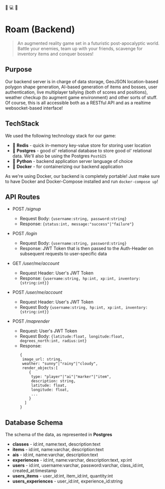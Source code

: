 :rotating_light: :computer: :rotating_light:
# Roam (Backend)
> An augmented reality game set in a futuristic post-apocalyptic world. Battle your enemies, team up with your friends, scavenge for inventory items and conquer bosses!

## Purpose
Our backend server is in charge of data storage, GeoJSON location-based polygon shape generation, AI-based generation of items and bosses, user authentication, live multiplayer tallying (both of scores and positions), weather checkup (to augment game environment) and other sorts of stuff. Of course, this is all accessible both as a RESTful API and as a realtime websocket-based interface!

## TechStack
We used the following technology stack for our game:
* :baggage_claim: **Redis** - quick in-memory key-value store for storing user location
* :baggage_claim: **Postgres** - good ol' relational database to store good ol' relational data. We'll also be using the Postgres `PostGIS` 
* :snake: **Python** - backend application server language of choice
* :whale: **Docker** - for containerizing our backend application

As we're using Docker, our backend is completely portable! Just make sure to have Docker and Docker-Compose installed and run `docker-compose up`!

## API Routes

* POST _/signup_
  * Request Body: `{username:string, password:string}` 
  * Response: `{status:int, message:"success"|"failure"}`
* POST _/login_
  * Request Body: `{username:string, password:string}`
  * Response: JWT Token that is then passed to the Auth-Header on subsequent requests to user-specific data

* GET _/user/me/account_
  * Request Header: User's JWT Token
  * Response: `{username:string, hp:int, xp:int, inventory:{string:int}}` 
* POST _/user/me/account_
  * Request Header: User's JWT Token
  * Request Body `{username:string, hp:int, xp:int, inventory:{string:int}}`

* POST _/maprender_
  * Request: User's JWT Token 
  * Request Body: `{latitude:float, longitude:float, degrees_north:int, radius:int}`
  * Response: 
	```
    {
     image_url: string, 
     weather: "sunny"|"rainy"|"cloudy", 
     render_objects:[
    	{
         type: "player"|"ai"|"marker"|"item", 
         description: string, 
         latitude: float,
         longitude: float,
         ...
        }
      ]
    }
   	```
 
## Database Schema
The schema of the data, as represented in **Postgres**
* **classes** - id:int, name:text, description:text
* **items** - id:int, name:varchar, description:text
* **ais** - id:int, name:varchar, description:text
* **experiences** - id:int, name:varchar, description:text, xp:int
* **users** - id:int, username:varchar, password:varchar, class_id:int, created_at:timestamp
* **users_items** - user_id:int, item_id:int, quantity:int
* **users_experiences** - user_id:int, experience_id:string
